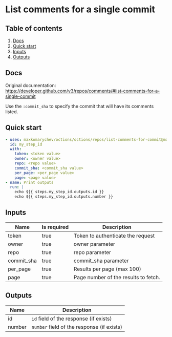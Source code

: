 # List comments for a single commit

## Table of contents

1. [Docs](#docs)
1. [Quick start](#quick-start)
1. [Inputs](#inputs)
1. [Outputs](#outputs)

<a name="quick-start" ></a>
## Docs

Original documentation: https://developer.github.com/v3/repos/comments/#list-comments-for-a-single-commit

Use the `:commit_sha` to specify the commit that will have its comments listed.




<a name="quick start" ></a>
## Quick start

```yaml
- uses: maxkomarychev/octions/octions/repos/list-comments-for-commit@master
  id: my_step_id
  with:
    token: <token value>
    owner: <owner value>
    repo: <repo value>
    commit_sha: <commit_sha value>
    per_page: <per_page value>
    page: <page value>
- name: Print outputs
  run: |
    echo ${{ steps.my_step_id.outputs.id }}
    echo ${{ steps.my_step_id.outputs.number }}
```


<a name="inputs" ></a>
## Inputs

| Name | Is required | Description |
|---|---|---|
|token|true|Token to authenticate the request
|owner|true|owner parameter
|repo|true|repo parameter
|commit_sha|true|commit_sha parameter
|per_page|true|Results per page (max 100)
|page|true|Page number of the results to fetch.

<a name="outputs" ></a>
## Outputs

| Name | Description |
|---|---|
|id|`id` field of the response (if exists)|
|number|`number` field of the response (if exists)|

